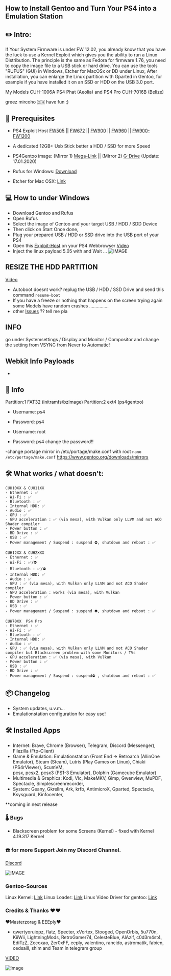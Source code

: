 ## How to Install Gentoo and Turn Your PS4 into a Emulation Station

## ✏️  Intro:
If Your System Firmware is under FW 12.02, you already know that you have the luck to use a Kernel Exploit which gives you the ability to run a Linux Distribution. 
The principle is the same as Fedora for firmware 1.76, you need to copy the image file to a USB stick or hard drive. You can use the tools "RUFUS" (GUI) in Windows, Etcher for MacOSx or DD under Linux, After installation, you can enlarge the Linux partition with Gparted in Gentoo, for example if you have installed it on an SSD or HDD on the USB 3.0 port.

My Models CUH-1006A PS4 Phat (Aeolia) and PS4 Pro CUH-7016B (Belize)

greez mircoho 🇨🇭
have fun ;)


## 💾 Prerequisites
- PS4 Exploit Host 
[FW505](https://ps4gentoo.github.io/505/index.html) || [FW672](https://ps4boot.github.io/672/index.html) || [FW900](https://ps4gentoo.github.io/900/index.html) || [FW960](https://ps4boot.github.io/960/index.html) || [FW900-FW1200](https://ps4boot.github.io/pppwn/index.html)

- A dedicated 12GB+ Usb Stick better a HDD / SSD for more Speed

- PS4Gentoo image: (Mirror 1) [Mega-Link](https://mega.nz/#!NUFjVIqY!qHKN1yJvi-cLZMClVpJ55kuIEc6TByovoiFDkiZXlp4) || (Mirror 2) [G-Drive](https://drive.google.com/uc?id=1o5zYErfHAeZnOR1beeN4syeuKW77VDjA&export=download) (Update: 17.01.2020)
 - Rufus for Windows: [Download](https://github.com/pbatard/rufus/releases/download/v3.8/rufus-3.8.exe)
 - Etcher for Mac OSX: [Link](https://www.balena.io/etcher/)


## 💻 How to under Windows
- Download Gentoo and Rufus
- Open Rufus
- Select the image of Gentoo and your target USB / HDD / SDD Device 
- Then click on Start Once done, 
- Plug your prepared USB / HDD or SSD drive into the USB port of your PS4 
- Open this [Exploit-Host](https://ps4gentoo.github.io) on your PS4 Webbrowser  [Video](https://mega.nz/#!sIFEkQpD!kMGyF0fku_1DmN65nmr80DQDtGrW5Sa2_TsaBpLVjSk)
- Inject the linux payload 5.05 with and Wait ...
![IMAGE](https://github.com/ps4gentoo/ps4gentoo.github.io/blob/master/about/photo_2020-01-21_00-38-21.jpg?raw=true)


## RESIZE THE HDD PARTITION 
[Video](https://mega.nz/embed#!1MlBBCIR!0ga5sVYVD9r8TcFzwkCIif6CsNicDFDWqr_Yy1mjSGc)
- Autoboot doesnt  work? replug the USB / HDD / SSD Drive and send this command ``` resume-boot ```
- If you have a freeze or nothing that happens on the screen trying again some Models have random crashes ...............
- other [Issues](https://github.com/ps4gentoo/ps4gentoo.github.io/issues) ?? tell me pla

## INFO

go under Systemsettings / Display and Monitor / Compositor and change the setting from 
VSYNC from Never to Automatic!


## Webkit Info Payloads 
-


## 📍 Info 
Partition:1 FAT32 (initramfs/bzImage)
Partition:2 ext4 (ps4gentoo)
 
- Username: ps4
- Password: ps4

- Username: root
- Password: ps4
 change the password!! 

-change portage mirror in /etc/portage/make.conf with root 
```nano /etc/portage/make.conf```
https://www.gentoo.org/downloads/mirrors

## 🛠 What works / what doesn't:
```
CUH10XX & CUH11XX
- Ethernet : ✅
- Wi-Fi : ✅
- Bluetooth : ✅
- Internal HDD: ✅ 
- Audio : ✅
- GPU : ✅
- GPU acceleration : ✅ (via mesa), with Vulkan only LLVM and not ACO Shader compiler
- Power button : ✅
- BD Drive : ✅
- USB : ✅ 
- Power management / Suspend : suspend ⛔, shutdown and reboot : ✅

CUH12XX & CUH2XXX
- Ethernet : ✅
- Wi-Fi : ✅/⛔
- Bluetooth : ✅/⛔
- Internal HDD: ✅  
- Audio : ✅
- GPU : ✅ (via mesa), with Vulkan only LLVM and not ACO Shader compiler
- GPU acceleration : works (via mesa), with Vulkan 
- Power button : ✅
- BD Drive : ✅
- USB : ✅
- Power management / Suspend : suspend ⛔, shutdown and reboot : ✅

CUH70XX  PS4 Pro
- Ethernet : ✅
- Wi-Fi : ✅ 
- Bluetooth : ✅
- Internal HDD: ✅ 
- Audio : ✅
- GPU : ✅ (via mesa), with Vulkan only LLVM and not ACO Shader compiler but Blackscreen problem with some Monitors / TVs
- GPU acceleration : ✅ (via mesa), with Vulkan
- Power button : ✅
- USB : ✅
- BD Drive : ✅
- Power management / Suspend : suspend⛔ , shutdown and reboot : ✅
```

## 📦 Changelog

- System updates, u.v.m...
- Emulationstation configuration for easy use!

## 🛠 Installed Apps

- Internet:
Brave, Chrome (Browser), Telegram, Discord (Messenger), Filezilla (Ftp-Client)  
- Game & Emulation:
Emulationstation (Front End -> Retroarch (AllinOne Emulator), Steam (Steam),
Lutris (Play Games on Linux), Chiaki (PS4rViewer), ScumVM,  
pcsx, pcsx2, pcsx3 (PS1-3 Emulator), Dolphin (Gamecube Emulator)
- Multimedia & Graphics:
Kodi, Vlc, MakeMKV, Gimp, Gwenview, MuPDF, Spectacle, Simplescreenrecorder,
- System:
Geany, Gkrellm, Ark, krfb, AntimicroX, Gparted, Spectacle, Ksysguard, Kinfocenter,  

**coming in next release

### 🌡 Bugs  

- Blackscreen problem for some Screens (Kernel) - fixed with Kernel 4.19.317 Kernel

### ☎️ for more Support Join my Discord Channel.

[Discord](https://discord.gg/UXjwUhGRqw)

![IMAGE](https://github.com/ps4gentoo/ps4gentoo.github.io/blob/master/about/asd.jpeg?raw=true)


### Gentoo-Sources
Linux Kernel: [Link](https://github.com/ps4gentoo/ps4-linux)
Linux Loader: [Link](https://github.com/ps4gentoo/PS4-Linux-Loader)
Linux Video Driver for gentoo: [Link](https://github.com/ps4gentoo/ps4-overlay)


### Credits & Thanks ❤️❤️
❤️Masterzorag & EEEply❤️
- qwertyoruiopz, flatz, Specter, xVortex, Stooged, OpenOrbis, 5u770n, KiiWii, LightningMods, RetroGamer74, CelesteBlue, AlAzif, c0d3m4st4, EdiTzZ, Zecoxao, Zer0xFF, eeply, valentino, rancido, astromatik, fabien, cedsaill, shim and  Team in telegram group 


[VIDEO](https://mega.nz/#!EdNRwKKR!HclUbtz11KUpOlTe4DYZuQZPgJj1uXBwclpx89W3m4c)

![Image](https://github.com/ps4gentoo/ps4gentoo.github.io/blob/master/about/img/gentoo1.png?raw=true)
